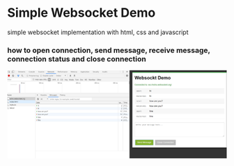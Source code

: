 # Simple Websocket Demo

simple websocket implementation with html, css and javascript

### how to open connection, send message, receive message, connection status and close connection

![Demo Img](./demo.png)
